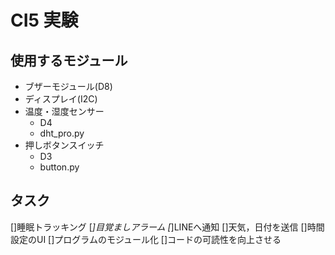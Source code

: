 # CI5 実験
## 使用するモジュール
- ブザーモジュール(D8)
- ディスプレイ(I2C)
- 温度・湿度センサー
  - D4
  - dht_pro.py
- 押しボタンスイッチ
  - D3
  - button.py
  

## タスク
[]睡眠トラッキング
[*]目覚ましアラーム
[*]LINEへ通知
  []天気，日付を送信
[]時間設定のUI
[]プログラムのモジュール化
[]コードの可読性を向上させる